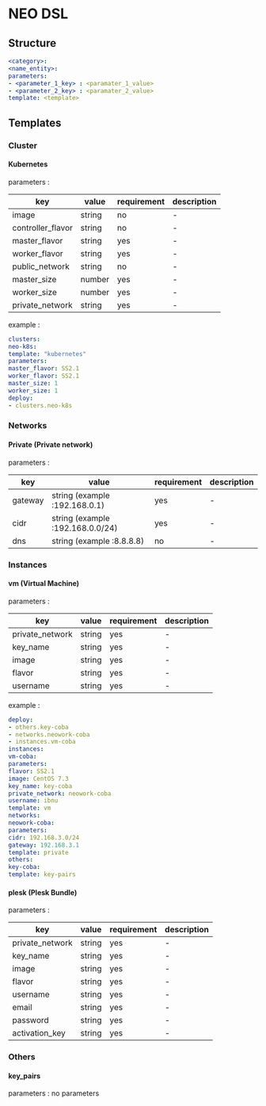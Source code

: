 # NEO DSL

## Structure

```yaml
<category>:
<name_entity>:
parameters:
- <parameter_1_key> : <paramater_1_value>
- <parameter_2_key> : <paramater_2_value>
template: <template>
```

## Templates

### Cluster

#### Kubernetes

parameters :

key | value | requirement | description
---|---|---|---
image | string | no | -
controller_flavor | string | no | -
master_flavor | string | yes | -
worker_flavor | string | yes | -
public_network | string | no | -
master_size | number | yes | -
worker_size | number | yes | -
private_network | string | yes | -

example :

```yaml
clusters:
neo-k8s:
template: "kubernetes"
parameters:
master_flavor: SS2.1
worker_flavor: SS2.1
master_size: 1
worker_size: 1
deploy:
- clusters.neo-k8s
```

### Networks

#### Private (Private network)

parameters :

key | value | requirement | description
---|---|---|---
gateway | string (example :192.168.0.1) | yes | -
cidr | string (example :192.168.0.0/24) | yes | -
dns | string (example :8.8.8.8) | no | -

### Instances

#### vm (Virtual Machine)

parameters :

key | value | requirement | description
---|---|---|---
private_network | string | yes | -
key_name | string | yes | -
image | string | yes | -
flavor | string | yes | -
username | string | yes | -

example :

```yaml
deploy:
- others.key-coba
- networks.neowork-coba
- instances.vm-coba
instances:
vm-coba:
parameters:
flavor: SS2.1
image: CentOS 7.3
key_name: key-coba
private_network: neowork-coba
username: ibnu
template: vm
networks:
neowork-coba:
parameters:
cidr: 192.168.3.0/24
gateway: 192.168.3.1
template: private
others:
key-coba:
template: key-pairs
```

#### plesk (Plesk Bundle)

parameters :

key | value | requirement | description
---|---|---|---
private_network | string | yes | -
key_name | string | yes | -
image | string | yes | -
flavor | string | yes | -
username | string | yes | -
email | string | yes | -
password | string | yes | -
activation_key | string | yes | -


### Others

#### key_pairs

parameters : no parameters
